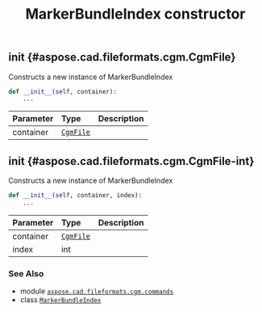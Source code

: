 ﻿---
title: MarkerBundleIndex constructor
second_title: Aspose.CAD for Python via .NET API References
description: 
type: docs
weight: 10
url: /python-net/aspose.cad.fileformats.cgm.commands/markerbundleindex/__init__/
is_root: false
---

## __init__ {#aspose.cad.fileformats.cgm.CgmFile}

Constructs a new instance of MarkerBundleIndex



```python
def __init__(self, container):
    ...
```


| Parameter | Type | Description |
| :- | :- | :- |
| container | [`CgmFile`](/cad/python-net/aspose.cad.fileformats.cgm/cgmfile) |  |


## __init__ {#aspose.cad.fileformats.cgm.CgmFile-int}

Constructs a new instance of MarkerBundleIndex



```python
def __init__(self, container, index):
    ...
```


| Parameter | Type | Description |
| :- | :- | :- |
| container | [`CgmFile`](/cad/python-net/aspose.cad.fileformats.cgm/cgmfile) |  |
| index | int |  |



### See Also
* module [`aspose.cad.fileformats.cgm.commands`](../../)
* class [`MarkerBundleIndex`](/cad/python-net/aspose.cad.fileformats.cgm.commands/markerbundleindex)
